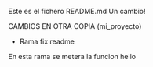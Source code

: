 Este es el fichero README.md
Un cambio!

CAMBIOS EN OTRA COPIA (mi_proyecto)

- Rama fix readme

En esta rama se metera la funcion hello